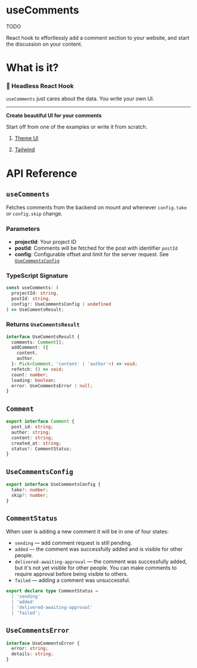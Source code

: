 <!-- ![npm](https://img.shields.io/npm/v/use-comments) -->

# useComments

TODO

React hook to effortlessly add a comment section to your website, and start the
discussion on your content.

# What is it?

### 🎃 Headless React Hook

`useComments` just cares about the data. You write your own UI.


---

**Create beautiful UI for your comments**

   Start off from one of the examples or write it from scratch.

   1. [Theme UI](https://codesandbox.io/s/use-comments-theme-ui-demo-hjqqj)

   2. [Tailwind](https://codesandbox.io/s/use-comments-demo-tailwind-pvhgw)

# API Reference

## `useComments`

Fetches comments from the backend on mount and whenever `config.take` or `config.skip` change.

### Parameters

- **projectId**: Your project ID
- **postId**: Comments will be fetched for the post with identifier `postId`
- **config**: Configurable offset and limit for the server request. See
  [`UseCommentsConfig`](#use-comments-config)

### TypeScript Signature

```ts
const useComments: (
  projectId: string,
  postId: string,
  config?: UseCommentsConfig | undefined
) => UseComentsResult;
```

### Returns `UseComentsResult`

```ts
interface UseComentsResult {
  comments: Comment[];
  addComment: ({
    content,
    author,
  }: Pick<Comment, 'content' | 'author'>) => void;
  refetch: () => void;
  count: number;
  loading: boolean;
  error: UseCommentsError | null;
}
```

## `Comment`

```ts
export interface Comment {
  post_id: string;
  author: string;
  content: string;
  created_at: string;
  status?: CommentStatus;
}
```

## `UseCommentsConfig`

```ts
export interface UseCommentsConfig {
  take?: number;
  skip?: number;
}
```

## `CommentStatus`

When user is adding a new comment it will be in one of four states:

- `sending` — add comment request is still pending.
- `added` — the comment was successfully added and is visible for other people.
- `delivered-awaiting-approval` — the comment was successfully added, but it's
  not yet visible for other people. You can make comments to require approval
  before being visible to others.
- `failed` — adding a comment was unsuccessful.

```ts
export declare type CommentStatus =
  | 'sending'
  | 'added'
  | 'delivered-awaiting-approval'
  | 'failed';
```

## `UseCommentsError`

```ts
interface UseCommentsError {
  error: string;
  details: string;
}
```
